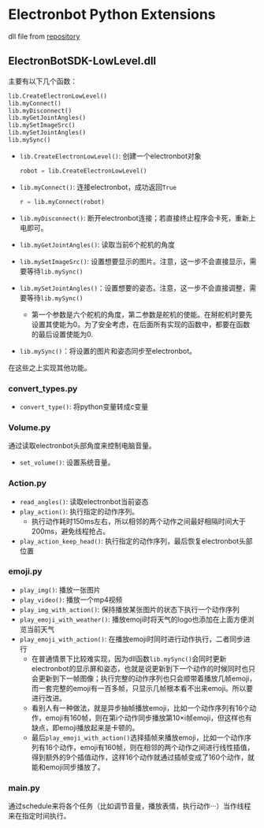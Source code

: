 # Electronbot Python Extensions

dll file from [repository](https://github.com/gropery/ElectronBot)

## ElectronBotSDK-LowLevel.dll

主要有以下几个函数：

```Python
lib.CreateElectronLowLevel()
lib.myConnect()
lib.myDisconnect()
lib.myGetJointAngles()
lib.mySetImageSrc()
lib.mySetJointAngles()
lib.mySync()
```

- `lib.CreateElectronLowLevel()`: 创建一个electronbot对象

  ```Python
  robot = lib.CreateElectronLowLevel()
  ```

- `lib.myConnect()`: 连接electronbot，成功返回`True`

  ```python
  r = lib.myConnect(robot)
  ```

- `lib.myDisconnect()`: 断开electronbot连接；若直接终止程序会卡死，重新上电即可。
- `lib.myGetJointAngles()`: 读取当前6个舵机的角度
- `lib.mySetImageSrc()`: 设置想要显示的图片。注意，这一步不会直接显示，需要等待`lib.mySync()`
- `lib.mySetJointAngles()`：设置想要的姿态。注意，这一步不会直接调整，需要等待`lib.mySync()`
  - 第一个参数是六个舵机的角度，第二参数是舵机的使能。在掰舵机时要先设置其使能为0。为了安全考虑，在后面所有实现的函数中，都要在函数的最后设置使能为0.
- `lib.mySync()`：将设置的图片和姿态同步至electronbot。

在这些之上实现其他功能。

### convert_types.py

- `convert_type()`: 将python变量转成c变量

### Volume.py

通过读取electronbot头部角度来控制电脑音量。

- `set_volume()`: 设置系统音量。

### Action.py

- `read_angles()`: 读取electronbot当前姿态
- `play_action()`: 执行指定的动作序列。
  - 执行动作耗时150ms左右，所以相邻的两个动作之间最好相隔时间大于200ms，避免线程抢占。
- `play_action_keep_head()`: 执行指定的动作序列，最后恢复electronbot头部位置

### emoji.py

- `play_img()`: 播放一张图片
- `play_video()`: 播放一个mp4视频
- `play_img_with_action()`: 保持播放某张图片的状态下执行一个动作序列
- `play_emoji_with_weather()`: 播放emoji时将天气的logo也添加在上面方便浏览当前天气
- `play_emoji_with_action()`: 在播放emoji时同时进行动作执行，二者同步进行
  - 在普通情景下比较难实现，因为dll函数`lib.mySync()`会同时更新electronbot的显示屏和姿态，也就是说更新到下一个动作的时候同时也只会更新到下一帧图像；执行完整的动作序列也只会顺带着播放几帧emoji，而一套完整的emoji有一百多帧，只显示几帧根本看不出来emoji。所以要进行改进。
  - 看别人有一种做法，就是异步抽帧播放emoji，比如一个动作序列有16个动作，emoji有160帧，则在第i个动作同步播放第10×i帧emoji，但这样也有缺点，即emoji播放起来是卡顿的。
  - 最后`play_emoji_with_action()`选择插帧来播放emoji，比如一个动作序列有16个动作，emoji有160帧，则在相邻的两个动作之间进行线性插值，得到额外的9个插值动作，这样16个动作就通过插帧变成了160个动作，就能和emoji同步播放了。

### main.py

通过schedule来将各个任务（比如调节音量，播放表情，执行动作···）当作线程来在指定时间执行。